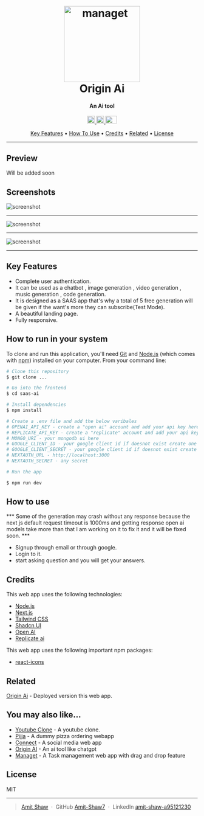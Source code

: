 
<h1 align="center">
  <br>
  <a href="https://originai.vercel.app/"><img src="https://res.cloudinary.com/amitkumarshaw/image/upload/v1699539612/logo_yesisy.jpg" alt="managet" width="200"></a>
  <br>
  Origin Ai
  <br>
</h1>

<h4 align="center">An Ai tool</h4>

<p align="center">
  <a href="https://nextjs.org/" >
    <img width="20px" src="https://amitshawv2.vercel.app/assets/skills/next.svg" alt="Next js">
  </a>
  
  <a href="https://tailwindcss.com/">
      <img height="20px" src="https://amitshawv2.vercel.app/assets/skills/tailwind.svg" alt="material ui">
  </a>
  
   <a href="https://www.mongodb.com/">
    <img height="20px" width="30px" src="https://amitshawv2.vercel.app/assets/skills/mongodb.svg" alt="Mongo db">
  </a>

</p>

<p align="center">
  <a href="#key-features">Key Features</a> •
  <a href="#how-to-use">How To Use</a> •
  <a href="#credits">Credits</a> •
  <a href="#related">Related</a> •
  <a href="#license">License</a>
</p>

<hr/>

## Preview

Will be added soon


## Screenshots

![screenshot](https://res.cloudinary.com/amitkumarshaw/image/upload/v1700037845/Screenshot_286_ina5au.png)

<hr/>

![screenshot](https://res.cloudinary.com/amitkumarshaw/image/upload/v1700037839/Screenshot_310_yoiodn.png)

<hr/>

![screenshot](https://res.cloudinary.com/amitkumarshaw/image/upload/v1700037843/Screenshot_309_tlhdgv.png)

<hr/>


## Key Features

* Complete user authentication.
* It can be used as a chatbot , image generation , video generation , music generation , code generation.
* It is designed as a SAAS app that's why a total of 5 free generation will be given if the want's more they can subscribe(Test Mode).
* A beautiful landing page.
* Fully responsive.

## How to run in your system

To clone and run this application, you'll need [Git](https://git-scm.com) and [Node.js](https://nodejs.org/en/download/) (which comes with [npm](http://npmjs.com)) installed on your computer. From your command line:

```bash
# Clone this repository
$ git clone ...

# Go into the frontend
$ cd saas-ai

# Install dependencies
$ npm install

# Create a .env file and add the below varibales
# OPENAI_API_KEY - create a "open ai" account and add your api key here
# REPLICATE_API_KEY - create a "replicate" account and add your api key here
# MONGO_URI - your mongodb ui here
# GOOGLE_CLIENT_ID - your google client id if doesnot exist create one in your google console
# GOOGLE_CLIENT_SECRET - your google client id if doesnot exist create one in your google console
# NEXTAUTH_URL - http://localhost:3000
# NEXTAUTH_SECRET - any secret

# Run the app

$ npm run dev

```

## How to use

*** Some of the generation may crash without any response because the next js default request timeout is 1000ms and getting response open ai models take more than that I am working on it to fix it and it will be fixed soon. ***

- Signup through email or through google.
- Login to it.
- start asking question and you will get your answers.

## Credits

This web app uses the following technologies:

- [Node.js](https://nodejs.org/)
- [Next.js ](https://nextjs.org/)
- [Tailwind CSS](https://tailwindcss.com/)
- [Shadcn UI](https://ui.shadcn.com/)
- [Open AI](https://openai.com/)
- [Replicate ai](https://replicate.com/)

This web app uses the following important npm packages:

- [react-icons](https://react-icons.github.io/react-icons/)

## Related

[Origin Ai](https://originai.vercel.app/) - Deployed version this web app.


## You may also like...

- [Youtube Clone](https://github.com/Amit-Shaw7/yt-clone-frontend) - A youtube clone.
- [Pijja](https://github.com/Amit-Shaw7/pizzaApp---Frontend) - A dummy pizza ordering webapp
- [Connect](https://github.com/Amit-Shaw7/connect) - A social media web app
- [Origin AI](https://github.com/Amit-Shaw7/saas-ai) - An ai tool like chatgpt
- [Managet](https://github.com/Amit-Shaw7/kanban-task-management) - A Task management web app with drag and drop feature

## License

MIT

---

> [Amit Shaw](https://amitshawv2.vercel.app) &nbsp;&middot;&nbsp;
> GitHub [Amit-Shaw7](https://github.com/Amit-Shaw7) &nbsp;&middot;&nbsp;
> LinkedIn [amit-shaw-a95121230](https://www.linkedin.com/in/amit-shaw-a95121230/)

